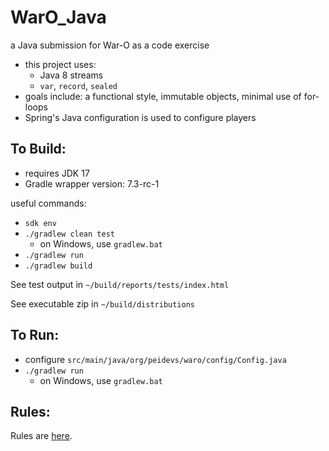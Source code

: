 
WarO_Java
=========

a Java submission for War-O as a code exercise

* this project uses:
    - Java 8 streams
    - `var`, `record`, `sealed`
* goals include: a functional style, immutable objects, minimal use of for-loops
* Spring's Java configuration is used to configure players

To Build:
---------

* requires JDK 17
* Gradle wrapper version: 7.3-rc-1

useful commands:

* `sdk env`
* `./gradlew clean test`
    - on Windows, use `gradlew.bat`
* `./gradlew run`
* `./gradlew build`

See test output in `~/build/reports/tests/index.html`

See executable zip in `~/build/distributions`

To Run:
---------

* configure `src/main/java/org/peidevs/waro/config/Config.java`
* `./gradlew run`
    - on Windows, use `gradlew.bat`

Rules:
---------

Rules are [here](Rules.md).
